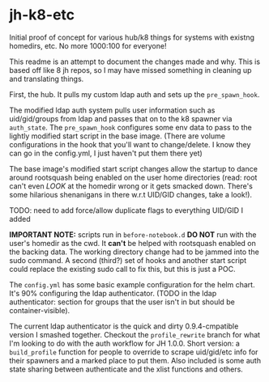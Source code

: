 # jh-k8-etc

Initial proof of concept for various hub/k8 things for systems with existng homedirs, etc. No more 1000:100 for everyone!

This readme is an attempt to document the changes made and why. This is based off like 8 jh repos, so I may have missed something in cleaning up and translating things.

First, the hub. It pulls my custom ldap auth and sets up the `pre_spawn_hook`.

The modified ldap auth system pulls user information such as uid/gid/groups from ldap and passes that on to the k8 spawner via `auth_state`. The `pre_spawn_hook` configures some env data to pass to the lightly modified start script in the base image. (There are volume configurations in the hook that you'll want to change/delete. I know they can go in the config.yml, I just haven't put them there yet)

The base image's modified start script changes allow the startup to dance around rootsquash being enabled on the user home directories (read: root can't even *LOOK* at the homedir wrong or it gets smacked down. There's some hilarious shenanigans in there w.r.t UID/GID changes, take a look!).

TODO: need to add force/allow duplicate flags to everything UID/GID I added

**IMPORTANT NOTE:** scripts run in `before-notebook.d` **DO NOT** run with the user's homedir as the cwd. It **can't** be helped with rootsquash enabled on the backing data. The working directory change had to be jammed into the sudo command. A second (third?) set of hooks and another start script could replace the existing sudo call to fix this, but this is just a POC.

The `config.yml` has some basic example configuration for the helm chart. It's 90% configuring the ldap authenticator. (TODO in the ldap authenticator: section for groups that the user isn't in but should be container-visible).

The current ldap authenticator is the quick and dirty 0.9.4-cmpatible version I smashed together. Checkout the `profile_rewrite` branch for what I'm looking to do with the auth workflow for JH 1.0.0. Short version: a `build_profile` function for people to override to scrape uid/gid/etc info for their spawners and a marked place to put them. Also included is some auth state sharing between authenticate and the xlist functions and others.